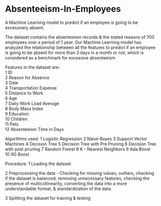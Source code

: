 # Absenteeism-In-Employees
A Machine Learning model to predict if an employee is going to be excessively absent.

The dataset contains the absenteeism records & the stated reasons of 700 employees over a period of 1 year. Our Machine Learning model has analyzed the relationship between all the features to predict if an employee is going to be absent for more than 3 days in a month or not, which is considered as a benchmark for excessive absenteeism.

Features in the dataset are:    <br />
 1   ID                         <br />
 2   Reason for Absence          <br />
 3   Date                       <br />
 4   Transportation Expense      
 5   Distance to Work          
 6   Age                       
 7   Daily Work Load Average   
 8   Body Mass Index           
 9   Education                 
 10  Children                  
 11  Pets                      
 12  Absenteeism Time in Days  
 
 Algorithms used:
 1 Logistic Regression
 2 Naive Bayes
 3 Support Vector Machines
 4 Decision Tree
 5 Decision Tree with Pre Pruning
 6 Decision Tree with post pruning
 7 Random Forest
 8 K - Nearest Neighbors
 9 Ada Boost	
 10	XG Boost
 
 Procedure:
 1 Loading the dataset
 
 2 Preprocessing the data - Checking for missing values, outliers, checking if the dataset is balanced, removing unnecessary features, checking the presence of 
   multicollinearity, converting the data into a more understandable format, & standardization of the data.
   
 3 Splitting the dataset for training & testing 
 
 
 
